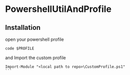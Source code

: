 # PowershellUtilAndProfile

## Installation

open your powershell profile
```pwsh
code $PROFILE
```
and Import the custom profile
```pwsh
Import-Module "<local path to repo>\CustomProfile.ps1"
̀ ``
